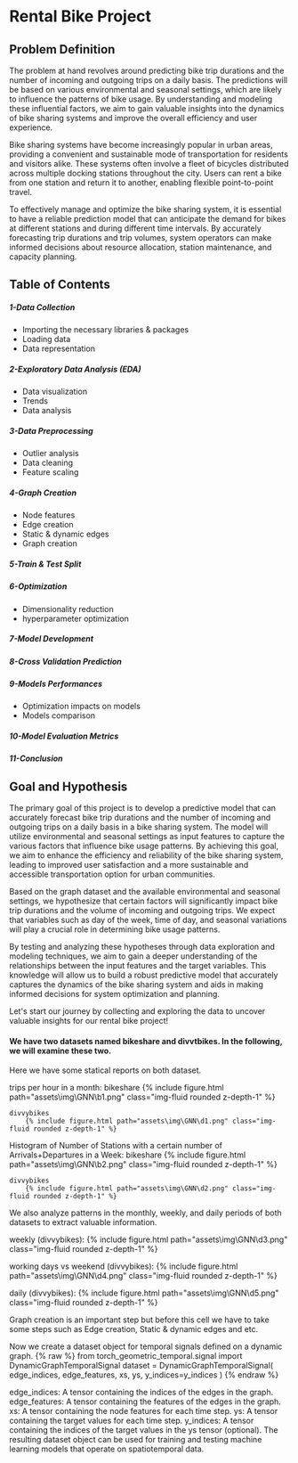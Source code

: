 # Rental Bike Project

## Problem Definition

The problem at hand revolves around predicting bike trip durations and the number of incoming and outgoing trips on a daily basis. The predictions will be based on various environmental and seasonal settings, which are likely to influence the patterns of bike usage. By understanding and modeling these influential factors, we aim to gain valuable insights into the dynamics of bike sharing systems and improve the overall efficiency and user experience.

Bike sharing systems have become increasingly popular in urban areas, providing a convenient and sustainable mode of transportation for residents and visitors alike. These systems often involve a fleet of bicycles distributed across multiple docking stations throughout the city. Users can rent a bike from one station and return it to another, enabling flexible point-to-point travel.

To effectively manage and optimize the bike sharing system, it is essential to have a reliable prediction model that can anticipate the demand for bikes at different stations and during different time intervals. By accurately forecasting trip durations and trip volumes, system operators can make informed decisions about resource allocation, station maintenance, and capacity planning.
## Table of Contents

##### 1-Data Collection
- Importing the necessary libraries & packages
- Loading data
- Data representation
##### 2-Exploratory Data Analysis (EDA)
- Data visualization
- Trends
- Data analysis
##### 3-Data Preprocessing
- Outlier analysis
- Data cleaning
- Feature scaling 
##### 4-Graph Creation
- Node features
- Edge creation
- Static & dynamic edges
- Graph creation
##### 5-Train & Test Split 
##### 6-Optimization
- Dimensionality reduction
- hyperparameter optimization
##### 7-Model Development
##### 8-Cross Validation Prediction
##### 9-Models Performances
- Optimization impacts on models
- Models comparison
##### 10-Model Evaluation Metrics
##### 11-Conclusion 


## Goal and Hypothesis

The primary goal of this project is to develop a predictive model that can accurately forecast bike trip durations and the number of incoming and outgoing trips on a daily basis in a bike sharing system. The model will utilize environmental and seasonal settings as input features to capture the various factors that influence bike usage patterns. By achieving this goal, we aim to enhance the efficiency and reliability of the bike sharing system, leading to improved user satisfaction and a more sustainable and accessible transportation option for urban communities.

Based on the graph dataset and the available environmental and seasonal settings, we hypothesize that certain factors will significantly impact bike trip durations and the volume of incoming and outgoing trips. We expect that variables such as day of the week, time of day, and seasonal variations will play a crucial role in determining bike usage patterns.

By testing and analyzing these hypotheses through data exploration and modeling techniques, we aim to gain a deeper understanding of the relationships between the input features and the target variables. This knowledge will allow us to build a robust predictive model that accurately captures the dynamics of the bike sharing system and aids in making informed decisions for system optimization and planning.

Let's start our journey by collecting and exploring the data to uncover valuable insights for our rental bike project!


#### We have two datasets named bikeshare and divvtbikes. In the following, we will examine these two.

Here we have some statical reports on both dataset.

trips per hour in a month:
    bikeshare
        {% include figure.html path="assets\img\GNN\b1.png" class="img-fluid rounded z-depth-1" %}

    divvybikes
        {% include figure.html path="assets\img\GNN\d1.png" class="img-fluid rounded z-depth-1" %}

Histogram of Number of Stations with a certain number of Arrivals+Departures in a Week:
    bikeshare
        {% include figure.html path="assets\img\GNN\b2.png" class="img-fluid rounded z-depth-1" %}

    divvybikes
        {% include figure.html path="assets\img\GNN\d2.png" class="img-fluid rounded z-depth-1" %}

We also analyze patterns in the monthly, weekly, and daily periods of both datasets to extract valuable information.

weekly (divvybikes):
    {% include figure.html path="assets\img\GNN\d3.png" class="img-fluid rounded z-depth-1" %}

working days vs weekend (divvybikes):
    {% include figure.html path="assets\img\GNN\d4.png" class="img-fluid rounded z-depth-1" %}

daily (divvybikes):
    {% include figure.html path="assets\img\GNN\d5.png" class="img-fluid rounded z-depth-1" %}


Graph creation is an important step but before this cell we have to take some steps such as Edge creation, Static & dynamic edges and etc.

Now we create a dataset object for temporal signals defined on a dynamic graph.
{% raw %}
from torch_geometric_temporal.signal import DynamicGraphTemporalSignal
dataset = DynamicGraphTemporalSignal(
            edge_indices, edge_features, xs, ys, y_indices=y_indices
        )
{% endraw %}

edge_indices: A tensor containing the indices of the edges in the graph.
edge_features: A tensor containing the features of the edges in the graph.
xs: A tensor containing the node features for each time step.
ys: A tensor containing the target values for each time step.
y_indices: A tensor containing the indices of the target values in the ys tensor (optional).
The resulting dataset object can be used for training and testing machine learning models that operate on spatiotemporal data.









